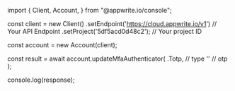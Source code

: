 import { Client, Account,  } from "@appwrite.io/console";

const client = new Client()
    .setEndpoint('https://cloud.appwrite.io/v1') // Your API Endpoint
    .setProject('5df5acd0d48c2'); // Your project ID

const account = new Account(client);

const result = await account.updateMfaAuthenticator(
    .Totp, // type
    '<OTP>' // otp
);

console.log(response);
